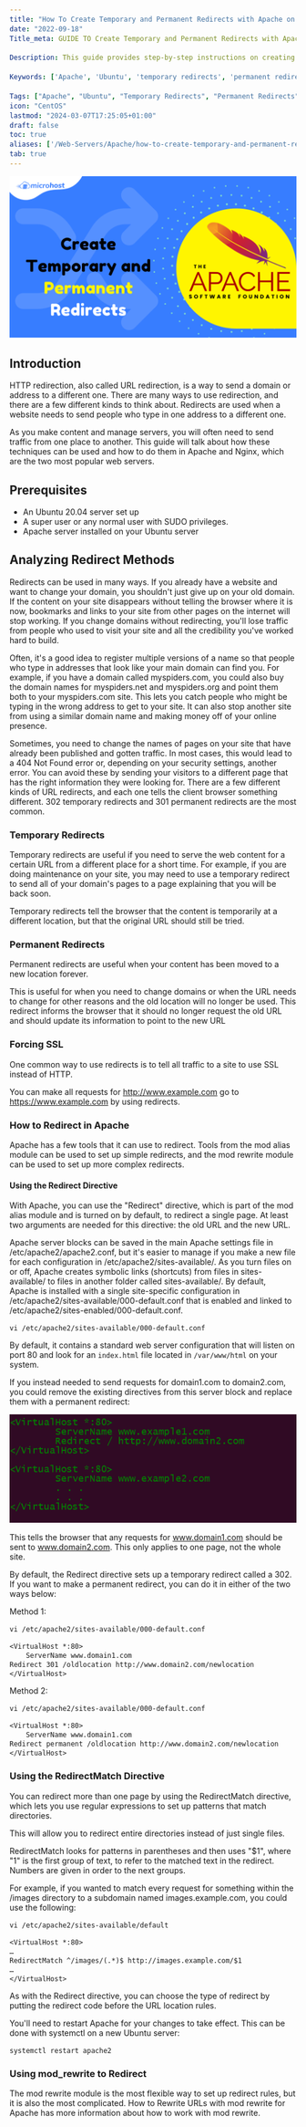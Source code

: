 ```yaml
---
title: "How To Create Temporary and Permanent Redirects with Apache on Ubuntu"
date: "2022-09-18"
Title_meta: GUIDE TO Create Temporary and Permanent Redirects with Apache on Ubuntu

Description: This guide provides step-by-step instructions on creating temporary and permanent redirects using Apache on Ubuntu. Learn how to configure your Apache server to handle URL redirections effectively, ensuring smooth navigation and optimal user experience.

Keywords: ['Apache', 'Ubuntu', 'temporary redirects', 'permanent redirects', 'URL redirection', 'server configuration']

Tags: ["Apache", "Ubuntu", "Temporary Redirects", "Permanent Redirects", "URL Redirection", "Server Configuration"]
icon: "CentOS"
lastmod: "2024-03-07T17:25:05+01:00"
draft: false
toc: true
aliases: ['/Web-Servers/Apache/how-to-create-temporary-and-permanent-redirects-with-apache']
tab: true
---
```


![How to create temporary and permanent redirects with apache](images/How-To-Create-Temporary-and-Permanent-Redirects-with-Apache-1024x576.png)

## Introduction

HTTP redirection, also called URL redirection, is a way to send a domain or address to a different one. There are many ways to use redirection, and there are a few different kinds to think about. Redirects are used when a website needs to send people who type in one address to a different one.

As you make content and manage servers, you will often need to send traffic from one place to another. This guide will talk about how these techniques can be used and how to do them in Apache and Nginx, which are the two most popular web servers.

## Prerequisites

- An Ubuntu 20.04 server set up
- A super user or any normal user with SUDO privileges.
- Apache server installed on your Ubuntu server

## Analyzing Redirect Methods

Redirects can be used in many ways. If you already have a website and want to change your domain, you shouldn't just give up on your old domain. If the content on your site disappears without telling the browser where it is now, bookmarks and links to your site from other pages on the internet will stop working. If you change domains without redirecting, you'll lose traffic from people who used to visit your site and all the credibility you've worked hard to build.

Often, it's a good idea to register multiple versions of a name so that people who type in addresses that look like your main domain can find you. For example, if you have a domain called myspiders.com, you could also buy the domain names for myspiders.net and myspiders.org and point them both to your myspiders.com site. This lets you catch people who might be typing in the wrong address to get to your site. It can also stop another site from using a similar domain name and making money off of your online presence.

Sometimes, you need to change the names of pages on your site that have already been published and gotten traffic. In most cases, this would lead to a 404 Not Found error or, depending on your security settings, another error. You can avoid these by sending your visitors to a different page that has the right information they were looking for. There are a few different kinds of URL redirects, and each one tells the client browser something different. 302 temporary redirects and 301 permanent redirects are the most common.

### Temporary Redirects

Temporary redirects are useful if you need to serve the web content for a certain URL from a different place for a short time. For example, if you are doing maintenance on your site, you may need to use a temporary redirect to send all of your domain's pages to a page explaining that you will be back soon.

Temporary redirects tell the browser that the content is temporarily at a different location, but that the original URL should still be tried.

### Permanent Redirects

Permanent redirects are useful when your content has been moved to a new location forever.

This is useful for when you need to change domains or when the URL needs to change for other reasons and the old location will no longer be used. This redirect informs the browser that it should no longer request the old URL and should update its information to point to the new URL

### Forcing SSL

One common way to use redirects is to tell all traffic to a site to use SSL instead of HTTP.

You can make all requests for http://www.example.com go to https://www.example.com by using redirects.

### How to Redirect in Apache

Apache has a few tools that it can use to redirect. Tools from the mod alias module can be used to set up simple redirects, and the mod rewrite module can be used to set up more complex redirects.

#### Using the Redirect Directive

With Apache, you can use the "Redirect" directive, which is part of the mod alias module and is turned on by default, to redirect a single page. At least two arguments are needed for this directive: the old URL and the new URL.

Apache server blocks can be saved in the main Apache settings file in /etc/apache2/apache2.conf, but it's easier to manage if you make a new file for each configuration in /etc/apache2/sites-available/. As you turn files on or off, Apache creates symbolic links (shortcuts) from files in sites-available/ to files in another folder called sites-available/. By default, Apache is installed with a single site-specific configuration in /etc/apache2/sites-available/000-default.conf that is enabled and linked to /etc/apache2/sites-enabled/000-default.conf.

```
vi /etc/apache2/sites-available/000-default.conf
```
By default, it contains a standard web server configuration that will listen on port 80 and look for an `index.html` file located in `/var/www/html` on your system.

If you instead needed to send requests for domain1.com to domain2.com, you could remove the existing directives from this server block and replace them with a permanent redirect:

![](images/image-77.png)

This tells the browser that any requests for www.domain1.com should be sent to www.domain2.com. This only applies to one page, not the whole site.

By default, the Redirect directive sets up a temporary redirect called a 302. If you want to make a permanent redirect, you can do it in either of the two ways below:

Method 1:

```
vi /etc/apache2/sites-available/000-default.conf
```
```
<VirtualHost *:80>
	ServerName www.domain1.com
Redirect 301 /oldlocation http://www.domain2.com/newlocation
</VirtualHost>
```

Method 2:

```
vi /etc/apache2/sites-available/000-default.conf
```
```
<VirtualHost *:80>
	ServerName www.domain1.com
Redirect permanent /oldlocation http://www.domain2.com/newlocation
</VirtualHost>
```

### Using the RedirectMatch Directive

You can redirect more than one page by using the RedirectMatch directive, which lets you use regular expressions to set up patterns that match directories.

This will allow you to redirect entire directories instead of just single files.

RedirectMatch looks for patterns in parentheses and then uses "$1", where "1" is the first group of text, to refer to the matched text in the redirect. Numbers are given in order to the next groups.

For example, if you wanted to match every request for something within the /images directory to a subdomain named images.example.com, you could use the following:

```
vi /etc/apache2/sites-available/default
```
```
<VirtualHost *:80>
…
RedirectMatch ^/images/(.*)$ http://images.example.com/$1
…
</VirtualHost>
```

As with the Redirect directive, you can choose the type of redirect by putting the redirect code before the URL location rules.

You'll need to restart Apache for your changes to take effect. This can be done with systemctl on a new Ubuntu server:

```
systemctl restart apache2
```
### Using mod\_rewrite to Redirect

The mod rewrite module is the most flexible way to set up redirect rules, but it is also the most complicated. How to Rewrite URLs with mod rewrite for Apache has more information about how to work with mod rewrite.

